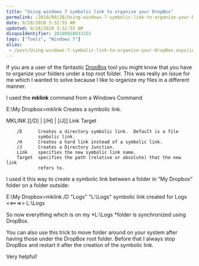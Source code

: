 ```yaml
---
title: "Using windows 7 symbolic link to organize your DropBox"
permalink: /2010/09/28/Using-windows-7-symbolic-link-to-organize-your-DropBox/
date: 9/28/2010 3:32:55 AM
updated: 9/28/2010 3:32:55 AM
disqusIdentifier: 20100928033255
tags: ["Tools", "Windows 7"]
alias:
 - /post/Using-windows-7-symbolic-link-to-organize-your-DropBox.aspx/index.html
---
```

If you are a user of the fantastic [DropBox](http://www.dropbox.com/referrals/NTIyMjQ1MTk) tool you might know that you have to organize your folders under a top root folder. This was really an issue for me which I wanted to solve because I like to organize my files in a different manner.

I used the **mklink** command from a Windows Command
<!-- more -->

E:\My Dropbox>mklink
Creates a symbolic link.

MKLINK [[/D] | [/H] | [/J]] Link Target

        /D      Creates a directory symbolic link.  Default is a file
                symbolic link.
        /H      Creates a hard link instead of a symbolic link.
        /J      Creates a Directory Junction.
        Link    specifies the new symbolic link name.
        Target  specifies the path (relative or absolute) that the new link
                refers to.

I used it this way to create a symbolic link between a folder in “My Dropbox” folder on a folder outside:



E:\My Dropbox>mklink /D "Logs" "L:\Logs"
symbolic link created for Logs <<===>> L:\Logs

So now everything which is on my *L:\Logs *folder is synchronized using DropBox.

You can also use this trick to move folder around on your system after having those under the DropBox root folder. Before that I always stop DropBox and restart it after the creation of the symbolic link.

Very helpful!
